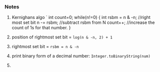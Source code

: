 ### Notes

1. Kernighans algo
`
int count=0;
while(n!=0) {
    int rsbm = n & -n;	//right most set bit 
    n -= rsbm;	//subtract rsbm from N
    count++;	//increase the count of 1s for that number.
}

2. position of rightmost set bit = `log(n & -n, 2) + 1` 
3. rightmost set bit = `rsbm = n & -n`
4. print binary form of a decimal number: 
	`Integer.toBinaryString(num)`
5. 